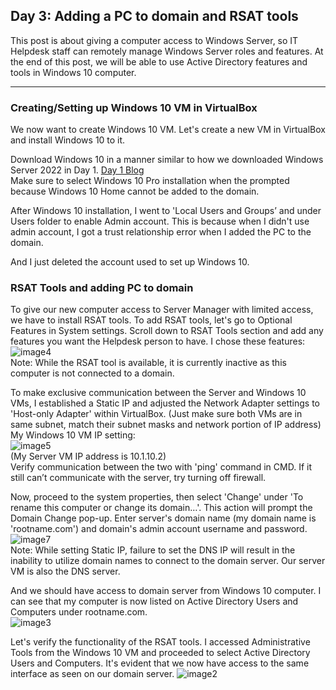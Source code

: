 ## Day 3: Adding a PC to domain and RSAT tools

This post is about giving a computer access to Windows Server, so IT Helpdesk staff can remotely manage Windows Server roles and features. At the end of this post, we will be able to use Active Directory features and tools in Windows 10 computer.

---

### Creating/Setting up Windows 10 VM in VirtualBox

We now want to create Windows 10 VM. Let's create a new VM in VirtualBox and install Windows 10 to it. 

Download Windows 10 in a manner similar to how we downloaded Windows Server 2022 in Day 1. [Day 1 Blog](https://github.com/swmoon1603/swmoon1603.github.io/blob/main/_posts/2024-02-06-new-blog-post.md) <br/>
Make sure to select Windows 10 Pro installation when the prompted because Windows 10 Home cannot be added to the domain.

After Windows 10 installation, I went to 'Local Users and Groups’ and under Users folder to enable Admin account. This is because when I didn't use admin account, I got a trust relationship error when I added the PC to the domain. 

And I just deleted the account used to set up Windows 10.

### RSAT Tools and adding PC to domain

To give our new computer access to Server Manager with limited access, we have to install RSAT tools. To add RSAT tools, let's go to Optional Features in System settings. Scroll down to RSAT Tools section and add any features you want the Helpdesk person to have. I chose these features: <br/>
![image4](https://github.com/swmoon1603/swmoon1603.github.io/assets/64879904/cf634aed-bf78-4a62-a20b-87f1b544fa9c) <br/>
Note: While the RSAT tool is available, it is currently inactive as this computer is not connected to a domain.

To make exclusive communication between the Server and Windows 10 VMs, I established a Static IP and adjusted the Network Adapter settings to 'Host-only Adapter' within VirtualBox. (Just make sure both VMs are in same subnet, match their subnet masks and network portion of IP address) <br/>
My Windows 10 VM IP setting: <br/> 
![image5](https://github.com/swmoon1603/swmoon1603.github.io/assets/64879904/0a33d4f2-ef73-47b2-82e3-17535eca439d) <br/>
(My Server VM IP address is 10.1.10.2) <br/>
Verify communication between the two with 'ping' command in CMD. If it still can’t communicate with the server, try turning off firewall.

Now, proceed to the system properties, then select 'Change' under 'To rename this computer or change its domain…'. This action will prompt the Domain Change pop-up. Enter server's domain name (my domain name is 'rootname.com') and domain's admin account username and password. <br/>
![image7](https://github.com/swmoon1603/swmoon1603.github.io/assets/64879904/203306f3-6b22-4782-b8da-6c67f1b18f5f) <br/>
Note: While setting Static IP, failure to set the DNS IP will result in the inability to utilize domain names to connect to the domain server. Our server VM is also the DNS server.

And we should have access to domain server from Windows 10 computer. I can see that my computer is now listed on Active Directory Users and Computers under rootname.com. <br/>
![image3](https://github.com/swmoon1603/swmoon1603.github.io/assets/64879904/3675da2f-8dbf-434c-b2d9-5dd115f272fe) <br/>

Let's verify the functionality of the RSAT tools. I accessed Administrative Tools from the Windows 10 VM and proceeded to select Active Directory Users and Computers. It's evident that we now have access to the same interface as seen on our domain server.
![image2](https://github.com/swmoon1603/swmoon1603.github.io/assets/64879904/7237ad32-c752-4b08-8c57-49c76131a099)
